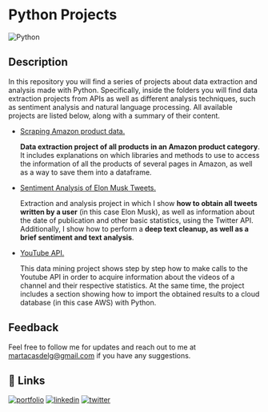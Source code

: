 # **Python Projects** 

![Python](https://images.unsplash.com/photo-1649180556628-9ba704115795?ixlib=rb-4.0.3&ixid=MnwxMjA3fDB8MHxwaG90by1wYWdlfHx8fGVufDB8fHx8&auto=format&fit=crop&w=862&q=80)


## Description
In this repository you will find a series of projects about data extraction and analysis made with Python. Specifically, inside the folders you will find data extraction projects from APIs as well as different analysis techniques, such as sentiment analysis and natural language processing. All available projects are listed below, along with a summary of their content.

* [Scraping Amazon product data.](https://github.com/MartaCasdelg/Python-Projects/tree/main/Scraping%20Amazon%20product%20data) 

    **Data extraction project of all products in an Amazon product category**. It includes explanations on which libraries and methods to use to access the information of all the products of several pages in Amazon, as well as a way to save them into a dataframe.  

* [Sentiment Analysis of Elon Musk Tweets.](https://github.com/MartaCasdelg/Python-Projects/tree/main/Sentiment%20Analysis%20of%20Elon%20Musk%20Tweets)

    Extraction and analysis project in which I show **how to obtain all tweets written by a user** (in this case Elon Musk), as well as information about the date of publication and other basic statistics, using the Twitter API. Additionally, I show how to perform a **deep text cleanup, as well as a brief sentiment and text analysis**.

* [YouTube API.](https://github.com/MartaCasdelg/Python-Projects/tree/main/Youtube_API)

    This data mining project shows step by step how to make calls to the Youtube API in order to acquire information about the videos of a channel and their respective statistics. At the same time, the project includes a section showing how to import the obtained results to a cloud database (in this case AWS) with Python.



## Feedback

Feel free to follow me for updates and reach out to me at martacasdelg@gmail.com if you have any suggestions.


## 🔗 Links
[![portfolio](https://img.shields.io/badge/my_portfolio-000?style=for-the-badge&logo=ko-fi&logoColor=white)](https://martacastrillo.com/)
[![linkedin](https://img.shields.io/badge/linkedin-0A66C2?style=for-the-badge&logo=linkedin&logoColor=white)](https://www.linkedin.com/in/marta-castrillo-delgado/)
[![twitter](https://img.shields.io/badge/twitter-1DA1F2?style=for-the-badge&logo=twitter&logoColor=white)](https://twitter.com/martacasdelg)

